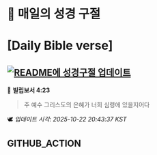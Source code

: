 # 🙏 매일의 성경 구절
# [Daily Bible verse]
## [![README에 성경구절 업데이트](https://github.com/DONGSUKA/first_test/actions/workflows/update-readme-bible.yml/badge.svg)](https://github.com/DONGSUKA/first_test/actions/workflows/update-readme-bible.yml)
<!-- START_BIBLE_VERSE -->
📖 **빌립보서 4:23**
> 주 예수 그리스도의 은혜가 너희 심령에 있을지어다

🕊️ _업데이트 시각: 2025-10-22 20:43:37 KST_
  <!-- END_BIBLE_VERSE -->
## GITHUB_ACTION
